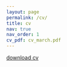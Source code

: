 ```yaml
---
layout: page
permalink: /cv/
title: cv
nav: true
nav_order: 1
cv_pdf: cv_march.pdf
---
```


[download cv](https://github.com/justinmelnick/justinmelnick.github.io/blob/master/assets/pdf/cv_march.pdf)
